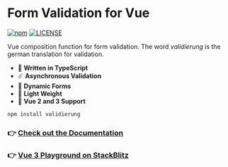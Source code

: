 # Form Validation for Vue

[![npm](https://badgen.net/npm/v/validierung)](https://www.npmjs.com/package/validierung)
[![LICENSE](https://badgen.net/github/license/micromatch/micromatch?color=green)](https://github.com/JensDll/validierung/blob/main/LICENSE)

Vue composition function for form validation. The word *validierung* is the german translation for validation.

- 🌌 **Written in TypeScript**
- ☄️ **Asynchronous Validation**
- 🌊 **Dynamic Forms**
- 🍂 **Light Weight**
- 🌳 **Vue 2 and 3 Support**

```bash
npm install validierung
```

### 👉 [Check out the Documentation](https://github.com/JensDll/validierung/wiki/Documentation)

### 👉 [Vue 3 Playground on StackBlitz](https://stackblitz.com/github//JensDll/validierung/tree/main/playground/vue3?file=src%2Fviews%2FSignupForm.vue)

